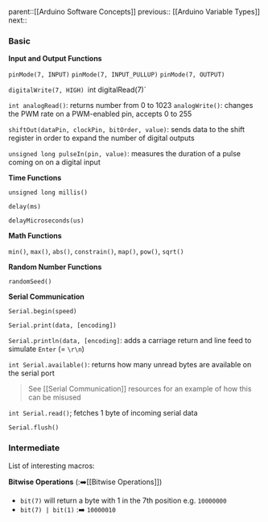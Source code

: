 parent::[[Arduino Software Concepts]]
previous:: [[Arduino Variable Types]]
next::

### Basic

**Input and Output Functions**

`pinMode(7, INPUT)`
`pinMode(7, INPUT_PULLUP)`
`pinMode(7, OUTPUT)`

`digitalWrite(7, HIGH)
`int digitalRead(7)`

`int analogRead()`: returns number from 0 to 1023
`analogWrite()`: changes the PWM rate on a PWM-enabled pin, accepts 0 to 255
 
`shiftOut(dataPin, clockPin, bitOrder, value)`: sends data to the shift register in order to expand the number of digital outputs

`unsigned long pulseIn(pin, value)`: measures the duration of a pulse coming on on a digital input

**Time Functions**

`unsigned long millis()`

`delay(ms)`

`delayMicroseconds(us)`

**Math Functions**

`min()`, `max()`, `abs()`, `constrain()`, `map()`, `pow()`, `sqrt()`

**Random Number Functions**

`randomSeed()`

**Serial Communication**

`Serial.begin(speed)`

`Serial.print(data, [encoding])`

`Serial.println(data, [encoding]`: adds a carriage return and line feed to simulate `Enter` (= `\r\n`)

`int Serial.available()`: returns how many unread bytes are available on the serial port 

> See [[Serial Communication]] resources for an example of how this can be misused

`int Serial.read()`; fetches 1 byte of incoming serial data

`Serial.flush()`

### Intermediate

List of interesting macros:

**Bitwise Operations** (:➡️[[Bitwise Operations]])
- `bit(7)` will return a byte with 1 in the 7th position e.g. `10000000`
- `bit(7) | bit(1)` :➡️ `10000010`